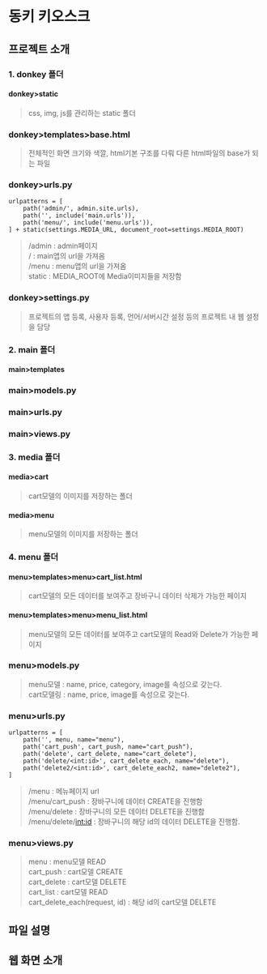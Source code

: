 # 동키 키오스크   
## 프로젝트 소개
### 1. donkey 폴더
#### donkey>static
> css, img, js를 관리하는 static 폴더   

### donkey>templates>base.html
> 전체적인 화면 크기와 색깔, html기본 구조를 다뤄 다른 html파일의 base가 되는 파일   

### donkey>urls.py
```
urlpatterns = [
    path('admin/', admin.site.urls),
    path('', include('main.urls')),
    path('menu/', include('menu.urls')),
] + static(settings.MEDIA_URL, document_root=settings.MEDIA_ROOT)
```

> /admin : admin페이지   
> / : main앱의 url을 가져옴   
> /menu : menu앱의 url을 가져옴   
> static : MEDIA_ROOT에 Media이미지들을 저장함   

### donkey>settings.py
> 프로젝트의 앱 등록, 사용자 등록, 언어/서버시간 설정 등의 프로젝트 내 웹 설정을 담당   

### 2. main 폴더
#### main>templates
>   

### main>models.py
>   

### main>urls.py
>  

### main>views.py
> 

### 3. media 폴더
#### media>cart
> cart모델의 이미지를 저장하는 폴더

#### media>menu
> menu모델의 이미지를 저장하는 폴더


### 4. menu 폴더
#### menu>templates>menu>cart_list.html
> cart모델의 모든 데이터를 보여주고 장바구니 데이터 삭제가 가능한 페이지

#### menu>templates>menu>menu_list.html
> menu모델의 모든 데이터를 보여주고 cart모델의 Read와 Delete가 가능한 페이지

### menu>models.py
>  menu모델 : name, price, category, image를 속성으로 갖는다.   
>  cart모델링 : name, price, image를 속성으로 갖는다.

### menu>urls.py
```
urlpatterns = [
    path('', menu, name="menu"),
    path('cart_push', cart_push, name="cart_push"),
    path('delete', cart_delete, name="cart_delete"),
    path('delete/<int:id>', cart_delete_each, name="delete"),
    path('delete2/<int:id>', cart_delete_each2, name="delete2"),
]
```

> /menu : 메뉴페이지 url   
> /menu/cart_push : 장바구니에 데이터 CREATE을 진행함   
> /menu/delete : 장바구니의 모든 데이터 DELETE을 진행함   
> /menu/delete/<int:id> : 장바구니의 해당 id의 데이터 DELETE을 진행함. 

### menu>views.py
> menu : menu모델 READ   
> cart_push : cart모델 CREATE   
> cart_delete : cart모델 DELETE   
> cart_list : cart모델 READ   
> cart_delete_each(request, id) : 해당 id의 cart모델 DELETE   

## 파일 설명

## 웹 화면 소개